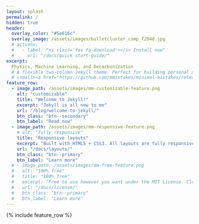 ```yaml
---
layout: splash
permalink: /
hidden: true
header:
  overlay_color: "#5e616c"
  overlay_image: /assets/images/bulletcluster_comp_f2048.jpg
  # actions:
  #   - label: "<i class='fas fa-download'></i> Install now"
  #     url: "/docs/quick-start-guide/"
excerpt:
  Physics, Machine Learning, and Decarbonization
  # A flexible two-column Jekyll theme. Perfect for building personal sites, blogs, and portfolios.<br />
  # <small><a href="https://github.com/mmistakes/minimal-mistakes/releases/tag/4.24.0">Latest release v4.24.0</a></small>
feature_row:
  - image_path: /assets/images/mm-customizable-feature.png
    alt: "customizable"
    title: "Welcome to Jekyll!"
    excerpt: "Jekyll is all new to me"
    url: "/blog/welcome-to-jekyll/"
    btn_class: "btn--secondary"
    btn_label: "Read now"
  - image_path: /assets/images/mm-responsive-feature.png
    # alt: "fully responsive"
    title: "Responsive layouts"
    excerpt: "Built with HTML5 + CSS3. All layouts are fully responsive with helpers to augment your content."
    url: "/docs/layouts/"
    btn_class: "btn--primary"
    btn_label: "Learn more"
  # - image_path: /assets/images/mm-free-feature.png
  #   alt: "100% free"
  #   title: "100% free"
  #   excerpt: "Free to use however you want under the MIT License. Clone it, fork it, customize it... whatever!"
  #   url: "/docs/license/"
  #   btn_class: "btn--primary"
  #   btn_label: "Learn more"
---
```


{% include feature_row %}